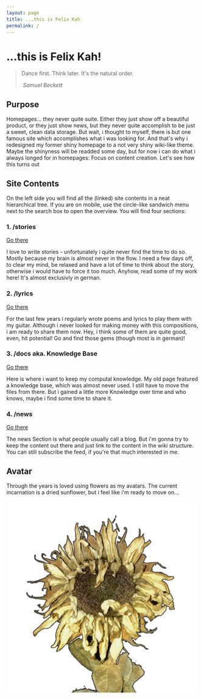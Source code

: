 ```yaml
---
layout: page
title: ...this is Felix Kah
permalink: /
---
```


# ...this is Felix Kah!

> Dance first. Think later. It's the natural order.
>
> ​	*Samuel Beckett*

## Purpose

Homepages... they never quite suite. Either they just show off a beautiful product, or they just show news, but they never quite accomplish to be just a sweet, clean data storage. But wait, i thought to myself, there is but one famous site which accomplishes what i was looking for. And that's why i redesigned my former shiny homepage to a not very shiny wiki-like theme. Maybe the shinyness will be readded some day, but for now i can do what i always longed for in homepages: Focus on content creation. Let's see how this turns out

## Site Contents

On the left side you will find all the (linked) site contents in a neat hierarchical tree. If you are on mobile, use the circle-like sandwich menu next to the search box to open the overview. You will find four sections:

### 1. /stories

[Go there](stories)

I love to write stories - unfortunately i quite never find the time to do so. Mostly because my brain is almost never in the flow. I need a few days off, to clear my mind, be relaxed and have a lot of time to think about the story, otherwise i would have to force it too much. Anyhow, read some of my work here! It's almost exclusivly in german.

### 2. /lyrics

[Go there](lyrics)

For the last few years i regularly wrote poems and lyrics to play them with my guitar. Although i never looked for making money with this compositions, i am ready to share them now. Hey, i think some of them are quite good, even, hit potential! Go and find those gems (though most is in german)!

### 3. /docs aka. Knowledge Base

[Go there](docs)

Here is where i want to keep my computal knowledge. My old page featured a knowledge base, which was almost never used. I still have to move the files from there. But i gained a little more Knowledge over time and who knows, maybe i find some time to share it.

### 4. /news

[Go there](news)

The news Section is what people usually call a blog. But i'm gonna try to keep the content out there and just link to the content in the wiki structure. You can still subscribe the feed, if you're that much interested in me.



## Avatar

Through the years is loved using flowers as my avatars. The current incarnation is a dried sunflower, but i feel like i'm ready to move on...

![assets/img/avatar.png](assets/img/avatar.png)